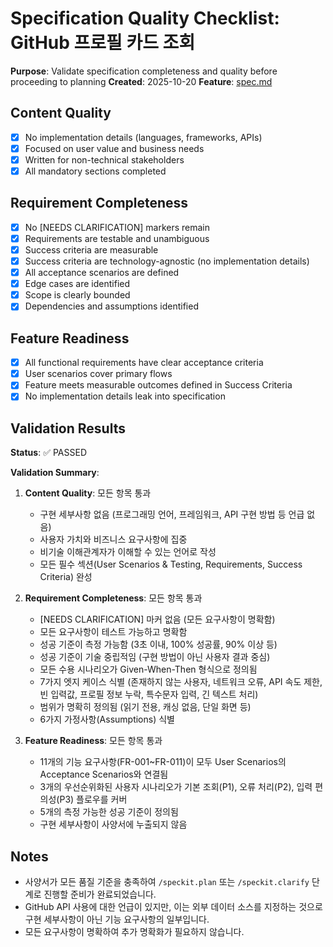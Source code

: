 # Specification Quality Checklist: GitHub 프로필 카드 조회

**Purpose**: Validate specification completeness and quality before proceeding to planning
**Created**: 2025-10-20
**Feature**: [spec.md](../spec.md)

## Content Quality

- [x] No implementation details (languages, frameworks, APIs)
- [x] Focused on user value and business needs
- [x] Written for non-technical stakeholders
- [x] All mandatory sections completed

## Requirement Completeness

- [x] No [NEEDS CLARIFICATION] markers remain
- [x] Requirements are testable and unambiguous
- [x] Success criteria are measurable
- [x] Success criteria are technology-agnostic (no implementation details)
- [x] All acceptance scenarios are defined
- [x] Edge cases are identified
- [x] Scope is clearly bounded
- [x] Dependencies and assumptions identified

## Feature Readiness

- [x] All functional requirements have clear acceptance criteria
- [x] User scenarios cover primary flows
- [x] Feature meets measurable outcomes defined in Success Criteria
- [x] No implementation details leak into specification

## Validation Results

**Status**: ✅ PASSED

**Validation Summary**:

1. **Content Quality**: 모든 항목 통과
   - 구현 세부사항 없음 (프로그래밍 언어, 프레임워크, API 구현 방법 등 언급 없음)
   - 사용자 가치와 비즈니스 요구사항에 집중
   - 비기술 이해관계자가 이해할 수 있는 언어로 작성
   - 모든 필수 섹션(User Scenarios & Testing, Requirements, Success Criteria) 완성

2. **Requirement Completeness**: 모든 항목 통과
   - [NEEDS CLARIFICATION] 마커 없음 (모든 요구사항이 명확함)
   - 모든 요구사항이 테스트 가능하고 명확함
   - 성공 기준이 측정 가능함 (3초 이내, 100% 성공률, 90% 이상 등)
   - 성공 기준이 기술 중립적임 (구현 방법이 아닌 사용자 결과 중심)
   - 모든 수용 시나리오가 Given-When-Then 형식으로 정의됨
   - 7가지 엣지 케이스 식별 (존재하지 않는 사용자, 네트워크 오류, API 속도 제한, 빈 입력값, 프로필 정보 누락, 특수문자 입력, 긴 텍스트 처리)
   - 범위가 명확히 정의됨 (읽기 전용, 캐싱 없음, 단일 화면 등)
   - 6가지 가정사항(Assumptions) 식별

3. **Feature Readiness**: 모든 항목 통과
   - 11개의 기능 요구사항(FR-001~FR-011)이 모두 User Scenarios의 Acceptance Scenarios와 연결됨
   - 3개의 우선순위화된 사용자 시나리오가 기본 조회(P1), 오류 처리(P2), 입력 편의성(P3) 플로우를 커버
   - 5개의 측정 가능한 성공 기준이 정의됨
   - 구현 세부사항이 사양서에 누출되지 않음

## Notes

- 사양서가 모든 품질 기준을 충족하여 `/speckit.plan` 또는 `/speckit.clarify` 단계로 진행할 준비가 완료되었습니다.
- GitHub API 사용에 대한 언급이 있지만, 이는 외부 데이터 소스를 지정하는 것으로 구현 세부사항이 아닌 기능 요구사항의 일부입니다.
- 모든 요구사항이 명확하여 추가 명확화가 필요하지 않습니다.
